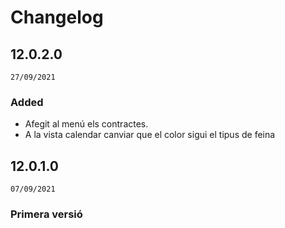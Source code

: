 # Changelog

## 12.0.2.0

`27/09/2021`

### Added

- Afegit al menú els contractes.
- A la vista calendar canviar que el color sigui el tipus de feina

## 12.0.1.0

`07/09/2021`

### Primera versió
